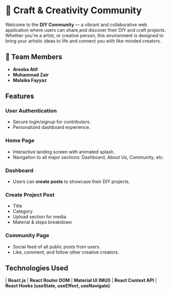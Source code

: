 # 🎨 Craft & Creativity Community

Welcome to the **DIY Community** — a vibrant and collaborative web application where users can share,and discover their DIY and craft projects. Whether you're a artist, or creative person, this environment is designed to bring your artistic ideas to life and connect you with like-minded creators.


## 👥 Team Members
 
- **Areeba Atif**
- **Muhammad Zair** 
- **Malaika Fayyaz**

  
## Features

### User Authentication 
- Secure login/signup for contributors.
- Personalized dashboard experience.

### Home Page
- Interactive landing screen with animated splash.
- Navigation to all major sections: Dashboard, About Us, Community, etc.

### Dashboard
- Users can **create posts** to showcase their DIY projects.

### Create Project Post
- Title
- Category
- Upload section for media
- Material & steps breakdown

### Community Page
- Social feed of all public posts from users.
- Like, comment, and follow other creative creators.



## Technologies Used

| **React.js** 
| **React Router DOM** 
| **Material UI (MUI)** 
| **React Context API** 
| **React Hooks (useState, useEffect, useNavigate)** 

